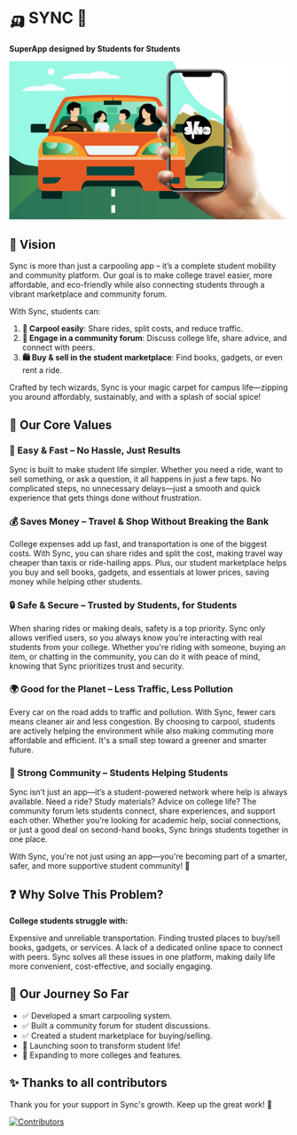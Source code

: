 # 🛺 SYNC 🚖

**SuperApp designed by Students for Students**

![Alt text](public/images/docs/readme.png)

## 🌟 Vision
Sync is more than just a carpooling app – it’s a complete student mobility and community platform. Our goal is to make college travel easier, more affordable, and eco-friendly while also connecting students through a vibrant marketplace and community forum.

With Sync, students can:

1. **🚗 Carpool easily**: Share rides, split costs, and reduce traffic.
2. **💬 Engage in a community forum**: Discuss college life, share advice, and connect with peers.
3. **🛍️ Buy & sell in the student marketplace**: Find books, gadgets, or even rent a ride.

Crafted by tech wizards, Sync is your magic carpet for campus life—zipping you around affordably, sustainably, and with a splash of social spice!

## 🌱 Our Core Values

### 🚀 Easy & Fast – No Hassle, Just Results
Sync is built to make student life simpler. Whether you need a ride, want to sell something, or ask a question, it all happens in just a few taps. No complicated steps, no unnecessary delays—just a smooth and quick experience that gets things done without frustration.


### 💰 Saves Money – Travel & Shop Without Breaking the Bank
College expenses add up fast, and transportation is one of the biggest costs. With Sync, you can share rides and split the cost, making travel way cheaper than taxis or ride-hailing apps. Plus, our student marketplace helps you buy and sell books, gadgets, and essentials at lower prices, saving money while helping other students.

### 🔒 Safe & Secure – Trusted by Students, for Students
When sharing rides or making deals, safety is a top priority. Sync only allows verified users, so you always know you’re interacting with real students from your college. Whether you're riding with someone, buying an item, or chatting in the community, you can do it with peace of mind, knowing that Sync prioritizes trust and security.

### 🌍 Good for the Planet – Less Traffic, Less Pollution
Every car on the road adds to traffic and pollution. With Sync, fewer cars means cleaner air and less congestion. By choosing to carpool, students are actively helping the environment while also making commuting more affordable and efficient. It's a small step toward a greener and smarter future.

### 🤝 Strong Community – Students Helping Students
Sync isn’t just an app—it’s a student-powered network where help is always available. Need a ride? Study materials? Advice on college life? The community forum lets students connect, share experiences, and support each other. Whether you’re looking for academic help, social connections, or just a good deal on second-hand books, Sync brings students together in one place.

With Sync, you're not just using an app—you're becoming part of a smarter, safer, and more supportive student community! 🚀

## ❓ Why Solve This Problem?
**College students struggle with:**

Expensive and unreliable transportation.
Finding trusted places to buy/sell books, gadgets, or services.
A lack of a dedicated online space to connect with peers.
Sync solves all these issues in one platform, making daily life more convenient, cost-effective, and socially engaging.

## 📍 Our Journey So Far
- ✅ Developed a smart carpooling system.
- ✅ Built a community forum for student discussions.
- ✅ Created a student marketplace for buying/selling.
- 🚀 Launching soon to transform student life!
- 🎯 Expanding to more colleges and features.

## ✨ Thanks to all contributors

Thank you for your support in Sync's growth. Keep up the great work! 🥂

<a href="https://github.com/getyousynced/sync/graphs/contributors">
  <img src="https://contributors-img.web.app/image?repo=getyousynced/sync" alt="Contributors"/>
</a>
